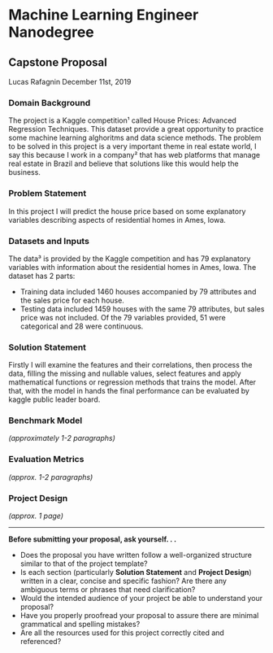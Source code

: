 # Machine Learning Engineer Nanodegree
## Capstone Proposal
Lucas Rafagnin
December 11st, 2019

### Domain Background

The project is a Kaggle competition¹ called House Prices: Advanced Regression Techniques. This dataset provide a great opportunity to practice some machine learning alghoritms and data science methods. The problem to be solved in this project is a very important theme in real estate world, I say this because I work in a company² that has web platforms that manage real estate in Brazil and believe that solutions like this would help the business.

### Problem Statement

In this project I will predict the house price based on some explanatory variables describing aspects of residential homes in Ames, Iowa.

### Datasets and Inputs

The data³ is provided by the Kaggle competition and has 79 explanatory variables with information about the residential homes in Ames, Iowa. The dataset has 2 parts: 
- Training data included 1460 houses accompanied by 79 attributes and the sales price for each house.
- Testing data included 1459 houses with the same 79 attributes, but sales price was not included.
Of the 79 variables provided, 51 were categorical and 28 were continuous.

### Solution Statement

Firstly I will examine the features and their correlations, then process the data, filling the missing and nullable values, select features and apply mathematical functions or regression methods that trains the model. After that, with the model in hands the final performance can be evaluated by kaggle public leader board.

### Benchmark Model
_(approximately 1-2 paragraphs)_

### Evaluation Metrics
_(approx. 1-2 paragraphs)_

### Project Design
_(approx. 1 page)_

-----------

**Before submitting your proposal, ask yourself. . .**

- Does the proposal you have written follow a well-organized structure similar to that of the project template?
- Is each section (particularly **Solution Statement** and **Project Design**) written in a clear, concise and specific fashion? Are there any ambiguous terms or phrases that need clarification?
- Would the intended audience of your project be able to understand your proposal?
- Have you properly proofread your proposal to assure there are minimal grammatical and spelling mistakes?
- Are all the resources used for this project correctly cited and referenced?
